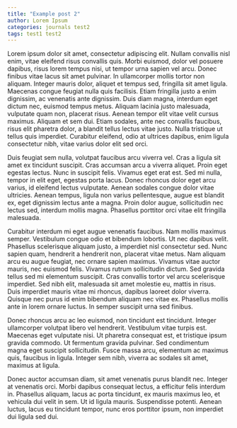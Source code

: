 ```yaml
---
title: "Example post 2"
author: Lorem Ipsum
categories: journals test2
tags: test1 test2
---
```




Lorem ipsum dolor sit amet, consectetur adipiscing elit. Nullam convallis nisl enim, vitae eleifend risus convallis quis. Morbi euismod, dolor vel posuere dapibus, risus lorem tempus nisi, ut tempor urna sapien vel arcu. Donec finibus vitae lacus sit amet pulvinar. In ullamcorper mollis tortor non aliquam. Integer mauris dolor, aliquet et tempus sed, fringilla sit amet ligula. Maecenas congue feugiat nulla quis facilisis. Etiam fringilla justo a enim dignissim, ac venenatis ante dignissim. Duis diam magna, interdum eget dictum nec, euismod tempus metus. Aliquam lacinia justo malesuada, vulputate quam non, placerat risus. Aenean tempor elit vitae velit cursus maximus. Aliquam et sem dui. Etiam sodales, ante nec convallis faucibus, risus elit pharetra dolor, a blandit tellus lectus vitae justo. Nulla tristique ut tellus quis imperdiet. Curabitur eleifend, odio at ultrices dapibus, enim ligula consectetur nibh, vitae varius dolor elit sed orci.

Duis feugiat sem nulla, volutpat faucibus arcu viverra vel. Cras a ligula sit amet ex tincidunt suscipit. Cras accumsan arcu a viverra aliquet. Proin eget egestas lectus. Nunc in suscipit felis. Vivamus eget erat est. Sed mi nulla, tempor in elit eget, egestas porta lacus. Donec rhoncus dolor eget arcu varius, id eleifend lectus vulputate. Aenean sodales congue dolor vitae ultricies. Aenean tempus, ligula non varius pellentesque, augue est blandit ex, eget dignissim lectus ante a magna. Proin dolor augue, sollicitudin nec lectus sed, interdum mollis magna. Phasellus porttitor orci vitae elit fringilla malesuada.

Curabitur interdum mi eget augue venenatis faucibus. Nam mollis maximus semper. Vestibulum congue odio et bibendum lobortis. Ut nec dapibus velit. Phasellus scelerisque aliquam justo, a imperdiet nisl consectetur sed. Nunc sapien quam, hendrerit a hendrerit non, placerat vitae metus. Nam aliquam arcu eu augue feugiat, nec ornare sapien maximus. Vivamus vitae auctor mauris, nec euismod felis. Vivamus rutrum sollicitudin dictum. Sed gravida tellus sed mi elementum suscipit. Cras convallis tortor vel arcu scelerisque imperdiet. Sed nibh elit, malesuada sit amet molestie eu, mattis in risus. Duis imperdiet mauris vitae mi rhoncus, dapibus laoreet dolor viverra. Quisque nec purus id enim bibendum aliquam nec vitae ex. Phasellus mollis ante in lorem ornare luctus. In semper suscipit urna sed finibus.

Donec rhoncus arcu ac leo euismod, non tincidunt est tincidunt. Integer ullamcorper volutpat libero vel hendrerit. Vestibulum vitae turpis est. Maecenas eget vulputate nisi. Ut pharetra consequat est, et tristique ipsum gravida commodo. Ut fermentum gravida pulvinar. Sed condimentum magna eget suscipit sollicitudin. Fusce massa arcu, elementum ac maximus quis, faucibus in ligula. Integer sem nibh, viverra ac sodales sit amet, maximus at ligula.

Donec auctor accumsan diam, sit amet venenatis purus blandit nec. Integer at venenatis orci. Morbi dapibus consequat lectus, a efficitur felis interdum in. Phasellus aliquam, lacus ac porta tincidunt, ex mauris maximus leo, et vehicula dui velit in sem. Ut id ligula mauris. Suspendisse potenti. Aenean luctus, lacus eu tincidunt tempor, nunc eros porttitor ipsum, non imperdiet dui ligula sed dui.
